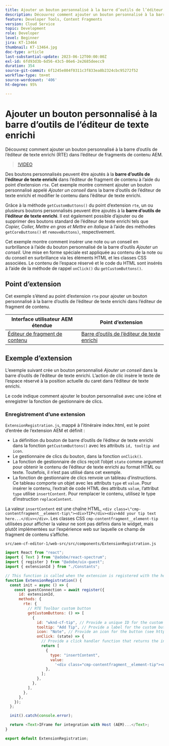 ```yaml
---
title: Ajouter un bouton personnalisé à la barre d’outils de l’éditeur de texte enrichi
description: Découvrez comment ajouter un bouton personnalisé à la barre d’outils de l’éditeur de texte enrichi dans l’éditeur de fragment de contenu AEM.
feature: Developer Tools, Content Fragments
version: Cloud Service
topic: Development
role: Developer
level: Beginner
jira: KT-13464
thumbnail: KT-13464.jpg
doc-type: article
last-substantial-update: 2023-06-12T00:00:00Z
exl-id: 6fd93d3b-6d56-43c5-86e6-2e2685deecc9
duration: 354
source-git-commit: 6f1245e804f0311c3f833ea8b2324cbc95272f52
workflow-type: tm+mt
source-wordcount: '406'
ht-degree: 95%

---
```


# Ajouter un bouton personnalisé à la barre d’outils de l’éditeur de texte enrichi

Découvrez comment ajouter un bouton personnalisé à la barre d’outils de l’éditeur de texte enrichi (RTE) dans l’éditeur de fragments de contenu AEM.

>[!VIDEO](https://video.tv.adobe.com/v/3420768?quality=12&learn=on)

Des boutons personnalisés peuvent être ajoutés à la **barre d’outils de l’éditeur de texte enrichi** dans l’éditeur de fragment de contenu à l’aide du point d’extension `rte`. Cet exemple montre comment ajouter un bouton personnalisé appelé _Ajouter un conseil_ dans la barre d’outils de l’éditeur de texte enrichi et modifier le contenu dans l’éditeur de texte enrichi.

Grâce à la méthode `getCustomButtons()` du point d’extension `rte`, un ou plusieurs boutons personnalisés peuvent être ajoutés à la **barre d’outils de l’éditeur de texte enrichi**. Il est également possible d’ajouter ou de supprimer des boutons standard de l’éditeur de texte enrichi tels que _Copier, Coller, Mettre en gras et Mettre en italique_ à l’aide des méthodes `getCoreButtons()` et `removeButtons)`, respectivement.

Cet exemple montre comment insérer une note ou un conseil en surbrillance à l’aide du bouton personnalisé de la barre d’outils _Ajouter un conseil_. Une mise en forme spéciale est appliquée au contenu de la note ou du conseil en surbrillance via les éléments HTML et les classes CSS associées. Le contenu de l’espace réservé et le code du HTML sont insérés à l’aide de la méthode de rappel `onClick()` du `getCustomButtons()`.

## Point d’extension

Cet exemple s’étend au point d’extension `rte` pour ajouter un bouton personnalisé à la barre d’outils de l’éditeur de texte enrichi dans l’éditeur de fragment de contenu.

| Interface utilisateur AEM étendue | Point d’extension |
| ------------------------ | --------------------- | 
| [Éditeur de fragment de contenu](https://developer.adobe.com/uix/docs/services/aem-cf-editor/) | [Barre d’outils de l’éditeur de texte enrichi](https://developer.adobe.com/uix/docs/services/aem-cf-editor/api/rte-toolbar/) |

## Exemple d’extension

L’exemple suivant crée un bouton personnalisé _Ajouter un conseil_ dans la barre d’outils de l’éditeur de texte enrichi. L’action de clic insère le texte de l’espace réservé à la position actuelle du caret dans l’éditeur de texte enrichi.

Le code indique comment ajouter le bouton personnalisé avec une icône et enregistrer la fonction de gestionnaire de clics.

### Enregistrement d’une extension

`ExtensionRegistration.js`, mappé à l’itinéraire index.html, est le point d’entrée de l’extension AEM et définit :

+ La définition du bouton de barre d’outils de l’éditeur de texte enrichi dans la fonction `getCustomButtons()` avec les attributs `id, tooltip and icon`.
+ Le gestionnaire de clics du bouton, dans la fonction `onClick()`.
+ La fonction de gestionnaire de clics reçoit l’objet `state` comme argument pour obtenir le contenu de l’éditeur de texte enrichi au format HTML ou texte. Toutefois, il n’est pas utilisé dans cet exemple.
+ La fonction de gestionnaire de clics renvoie un tableau d’instructions. Ce tableau comporte un objet avec les attributs `type` et `value`. Pour insérer le contenu, l’extrait de code HTML des attributs `value`, l’attribut `type` utilise `insertContent`. Pour remplacer le contenu, utilisez le type d’instruction `replaceContent`.

La valeur `insertContent` est une chaîne HTML, `<div class=\"cmp-contentfragment__element-tip\"><div>TIP</div><div>Add your tip text here...</div></div>`. Les classes CSS `cmp-contentfragment__element-tip` utilisées pour afficher la valeur ne sont pas définis dans le widget, mais plutôt implémentées sur l’expérience web sur laquelle ce champ de fragment de contenu s’affiche.


`src/aem-cf-editor-1/web-src/src/components/ExtensionRegistration.js`

```javascript
import React from "react";
import { Text } from "@adobe/react-spectrum";
import { register } from "@adobe/uix-guest";
import { extensionId } from "./Constants";

// This function is called when the extension is registered with the host and runs in an iframe in the Content Fragment Editor browser window.
function ExtensionRegistration() {
  const init = async () => {
    const guestConnection = await register({
      id: extensionId,
      methods: {
        rte: {
          // RTE Toolbar custom button
          getCustomButtons: () => [
            {
              id: "wknd-cf-tip", // Provide a unique ID for the custom button
              tooltip: "Add Tip", // Provide a label for the custom button
              icon: "Note", // Provide an icon for the button (see https://spectrum.adobe.com/page/icons/ for a list of available icons)
              onClick: (state) => {
                // Provide a click handler function that returns the instructions array with type and value. This example inserts the HTML snippet for TIP content.
                return [
                  {
                    type: "insertContent",
                    value:
                      '<div class="cmp-contentfragment__element-tip"><div>TIP</div><div>Add your tip text here...</div></div>',
                  },
                ];
              },
            },
          ],
        },
      },
    });
  };

  init().catch(console.error);

  return <Text>IFrame for integration with Host (AEM)...</Text>;
}

export default ExtensionRegistration;
```
